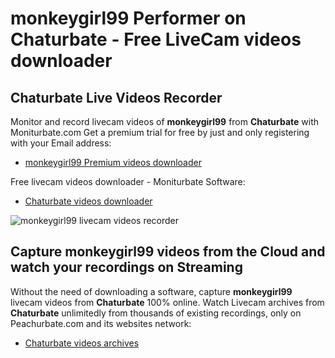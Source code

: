 # monkeygirl99 Performer on Chaturbate - Free LiveCam videos downloader

## Chaturbate Live Videos Recorder

Monitor and record livecam videos of **monkeygirl99** from **Chaturbate** with Moniturbate.com
Get a premium trial for free by just and only registering with your Email address:
* [monkeygirl99 Premium videos downloader](https://moniturbate.com/request-demo-licence-key.html)

Free livecam videos downloader - Moniturbate Software:
* [Chaturbate videos downloader](https://moniturbate.com/moniturbate-download-software.html)

![monkeygirl99 livecam videos recorder](https://peachurnet.com/templates/moniturbate-software.png)


## Capture monkeygirl99 videos from the Cloud and watch your recordings on Streaming

Without the need of downloading a software, capture **monkeygirl99** livecam videos from **Chaturbate** 100% online.
Watch Livecam archives from **Chaturbate** unlimitedly from thousands of existing recordings, only on Peachurbate.com and its websites network:
* [Chaturbate videos archives](https://peachurnet.com/)